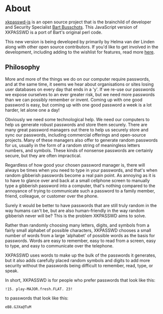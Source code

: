 # About

[xkpasswd-js](https://github.com/bartificer/xkpasswd-js) is an open source project that is the brainchild of developer and Security Specialist [Bart Busschots](https://github.com/bartificer). This JavaScript version of XKPASSWD is a port of Bart's original perl code. 

This new version is being developed by primarily by Helma van der Linden along with other open source contributors. If you'd like to get involved in the development, including adding to the wishlist for features, read more [here](help-xkpasswd.md).

## Philosophy 

More and more of the things we do on our computer require passwords, and at the same time, it seems we hear about organisations or sites losing user databases on every day that ends in a 'y'. If we re-use our passwords we expose ourselves to an ever greater risk, but we need more passwords than we can possibly remember or invent. Coming up with one good password is easy, but coming up with one good password a week is a lot harder, let alone one a day! 

Obviously we need some technological help. We need our computers to help us generate robust passwords and store them securely. There are many great password managers out there to help us securely store and sync our passwords, including commercial offerings and open-source projects. Many of these managers also offer to generate random passwords for us, usually in the form of a random string of meaningless letters numbers, and symbols. These kinds of nonsense passwords are certainly secure, but they are often impractical. 

Regardless of how good your chosen password manager is, there will always be times when you need to type in your passwords, and that's when random gibberish passwords become a real pain point. As annoying as it is to have to glance over and back at a small cellphone screen to manually type a gibberish password into a computer, that's nothing compared to the annoyance of trying to communicate such a password to a family member, friend, colleague, or customer over the phone. 

Surely it would be better to have passwords that are still truly random in the way humans can't be, but are also human-friendly in the way random gibberish never will be? This is the problem XKPASSWD aims to solve. 

Rather than randomly choosing many letters, digits, and symbols from a fairly small alphabet of possible characters, XKPASSWD chooses a small number of words from a large 'alphabet' of possible words as the basis for passwords. Words are easy to remember, easy to read from a screen, easy to type, and easy to communicate over the telephone. 

XKPASSWD uses words to make up the bulk of the passwords it generates, but it also adds carefully placed random symbols and digits to add more security without the passwords being difficult to remember, read, type, or speak. 

In short, XKPASSWD is for people who prefer passwords that look like this: 

`!15. play-MAJOR.fresh.FLAT. 23!`
  
to passwords that look like this: 

`eB8.GJXa@TuM`
